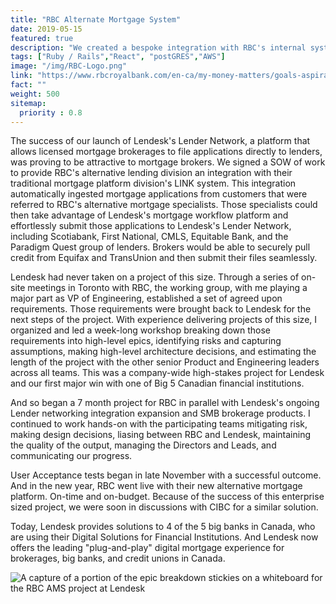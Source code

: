 ```yaml
---
title: "RBC Alternate Mortgage System"
date: 2019-05-15
featured: true
description: "We created a bespoke integration with RBC's internal systems (LINX) to be used by the Alternative Lending Team as their digital mortgage platform and lender gateway."
tags: ["Ruby / Rails","React", "postGRES","AWS"]
image: "/img/RBC-Logo.png"
link: "https://www.rbcroyalbank.com/en-ca/my-money-matters/goals-aspirations/buying-a-home/buying-your-first-home/what-is-alternative-lending-and-can-it-help-you/"
fact: ""
weight: 500
sitemap:
  priority : 0.8
---
```

The success of our launch of Lendesk's Lender Network, a platform that allows licensed mortgage brokerages to file applications directly to lenders, was proving to be attractive to mortgage brokers.  We signed a SOW of work to provide RBC's alternative lending division an integration with their traditional mortgage platform division's LINK system.  This integration automatically ingested mortgage applications from customers that were referred to RBC's alternative mortgage specialists.  Those specialists could then take advantage of Lendesk's mortgage workflow platform and effortlessly submit those applications to Lendesk's Lender Network, including Scotiabank, First National, CMLS, Equitable Bank, and the Paradigm Quest group of lenders. Brokers would be able to securely pull credit from Equifax and TransUnion and then submit their files seamlessly.

Lendesk had never taken on a project of this size.  Through a series of on-site meetings in Toronto with RBC, the working group, with me playing a major part as VP of Engineering, established a set of agreed upon requirements.  Those requirements were brought back to Lendesk for the next steps of the project.  With experience delivering projects of this size, I organized and led a week-long workshop breaking down those requirements into high-level epics, identifying risks and capturing assumptions, making high-level architecture decisions, and estimating the length of the project with the other senior Product and Engineering leaders across all teams.  This was a company-wide high-stakes project for Lendesk and our first major win with one of Big 5 Canadian financial institutions.

And so began a 7 month project for RBC in parallel with Lendesk's ongoing Lender networking integration expansion and SMB brokerage products.  I continued to work hands-on with the participating teams mitigating risk, making design decisions, liasing between RBC and Lendesk, maintaining the quality of the output, managing the Directors and Leads, and communicating our progress.

User Acceptance tests began in late November with a successful outcome.  And in the new year, RBC went live with their new alternative mortgage platform.  On-time and on-budget.  Because of the success of this enterprise sized project, we were soon in discussions with CIBC for a similar solution.

Today, Lendesk provides solutions to 4 of the 5 big banks in Canada, who are using their Digital Solutions for Financial Institutions.  And Lendesk now offers the leading "plug-and-play" digital mortgage experience for brokerages, big banks, and credit unions in Canada.

![A capture of a portion of the epic breakdown stickies on a whiteboard for the RBC AMS project at Lendesk](/img/RBC-breakdown-workshop.jpg)